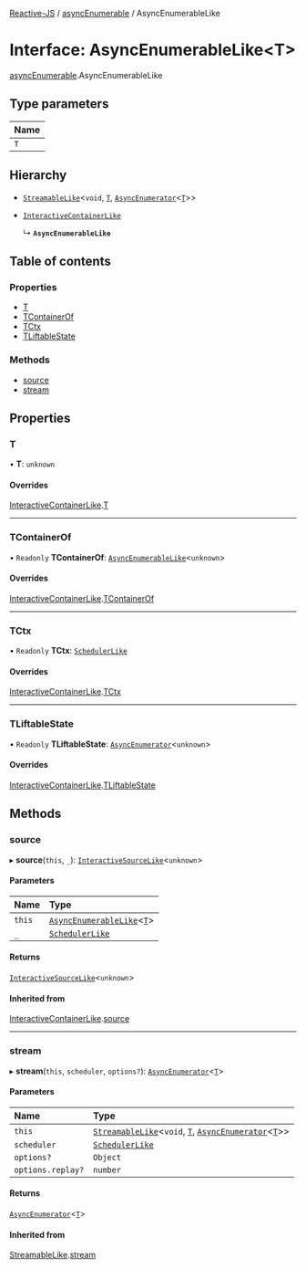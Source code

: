 [Reactive-JS](../README.md) / [asyncEnumerable](../modules/asyncEnumerable.md) / AsyncEnumerableLike

# Interface: AsyncEnumerableLike<T\>

[asyncEnumerable](../modules/asyncEnumerable.md).AsyncEnumerableLike

## Type parameters

| Name |
| :------ |
| `T` |

## Hierarchy

- [`StreamableLike`](streamable.StreamableLike.md)<`void`, [`T`](asyncEnumerable.AsyncEnumerableLike.md#t), [`AsyncEnumerator`](../classes/asyncEnumerator.AsyncEnumerator.md)<[`T`](asyncEnumerable.AsyncEnumerableLike.md#t)\>\>

- [`InteractiveContainerLike`](interactive.InteractiveContainerLike.md)

  ↳ **`AsyncEnumerableLike`**

## Table of contents

### Properties

- [T](asyncEnumerable.AsyncEnumerableLike.md#t)
- [TContainerOf](asyncEnumerable.AsyncEnumerableLike.md#tcontainerof)
- [TCtx](asyncEnumerable.AsyncEnumerableLike.md#tctx)
- [TLiftableState](asyncEnumerable.AsyncEnumerableLike.md#tliftablestate)

### Methods

- [source](asyncEnumerable.AsyncEnumerableLike.md#source)
- [stream](asyncEnumerable.AsyncEnumerableLike.md#stream)

## Properties

### T

• **T**: `unknown`

#### Overrides

[InteractiveContainerLike](interactive.InteractiveContainerLike.md).[T](interactive.InteractiveContainerLike.md#t)

___

### TContainerOf

• `Readonly` **TContainerOf**: [`AsyncEnumerableLike`](asyncEnumerable.AsyncEnumerableLike.md)<`unknown`\>

#### Overrides

[InteractiveContainerLike](interactive.InteractiveContainerLike.md).[TContainerOf](interactive.InteractiveContainerLike.md#tcontainerof)

___

### TCtx

• `Readonly` **TCtx**: [`SchedulerLike`](scheduler.SchedulerLike.md)

#### Overrides

[InteractiveContainerLike](interactive.InteractiveContainerLike.md).[TCtx](interactive.InteractiveContainerLike.md#tctx)

___

### TLiftableState

• `Readonly` **TLiftableState**: [`AsyncEnumerator`](../classes/asyncEnumerator.AsyncEnumerator.md)<`unknown`\>

#### Overrides

[InteractiveContainerLike](interactive.InteractiveContainerLike.md).[TLiftableState](interactive.InteractiveContainerLike.md#tliftablestate)

## Methods

### source

▸ **source**(`this`, `_`): [`InteractiveSourceLike`](interactiveSource.InteractiveSourceLike.md)<`unknown`\>

#### Parameters

| Name | Type |
| :------ | :------ |
| `this` | [`AsyncEnumerableLike`](asyncEnumerable.AsyncEnumerableLike.md)<[`T`](asyncEnumerable.AsyncEnumerableLike.md#t)\> |
| `_` | [`SchedulerLike`](scheduler.SchedulerLike.md) |

#### Returns

[`InteractiveSourceLike`](interactiveSource.InteractiveSourceLike.md)<`unknown`\>

#### Inherited from

[InteractiveContainerLike](interactive.InteractiveContainerLike.md).[source](interactive.InteractiveContainerLike.md#source)

___

### stream

▸ **stream**(`this`, `scheduler`, `options?`): [`AsyncEnumerator`](../classes/asyncEnumerator.AsyncEnumerator.md)<[`T`](asyncEnumerable.AsyncEnumerableLike.md#t)\>

#### Parameters

| Name | Type |
| :------ | :------ |
| `this` | [`StreamableLike`](streamable.StreamableLike.md)<`void`, [`T`](asyncEnumerable.AsyncEnumerableLike.md#t), [`AsyncEnumerator`](../classes/asyncEnumerator.AsyncEnumerator.md)<[`T`](asyncEnumerable.AsyncEnumerableLike.md#t)\>\> |
| `scheduler` | [`SchedulerLike`](scheduler.SchedulerLike.md) |
| `options?` | `Object` |
| `options.replay?` | `number` |

#### Returns

[`AsyncEnumerator`](../classes/asyncEnumerator.AsyncEnumerator.md)<[`T`](asyncEnumerable.AsyncEnumerableLike.md#t)\>

#### Inherited from

[StreamableLike](streamable.StreamableLike.md).[stream](streamable.StreamableLike.md#stream)
